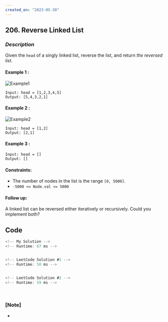 ```yaml
---
created_on: "2023-05-30"
---
```


## 206. Reverse Linked List


### _Description_

Given the `head` of a singly linked list, reverse the list, and return <i>the reversed list</i>.


#### Example 1 :

![Example1](https://assets.leetcode.com/uploads/2021/02/19/rev1ex1.jpg)

```
Input: head = [1,2,3,4,5]
Output: [5,4,3,2,1]
```

#### Example 2 :

![Example2](https://assets.leetcode.com/uploads/2021/02/19/rev1ex2.jpg)

```
Input: head = [1,2]
Output: [2,1]
```

#### Example 3 :
```
Input: head = []
Output: []
```

#### Constraints:

- The number of nodes in the list is the range `[0, 5000]`.
- `-5000 <= Node.val <= 5000`


#### Follow up: 

A linked list can be reversed either iteratively or recursively. Could you implement both?




## Code

```JavaScript
<!-- My Solution -->
<!-- Runtime: 67 ms -->



```

```JavaScript
<!-- LeetCode Solution #1 -->
<!-- Runtime: 50 ms -->



```

```JavaScript
<!-- LeetCode Solution #2 -->
<!-- Runtime: 59 ms -->



```

#

### [Note]
- 
